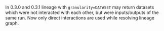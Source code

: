 In 0.3.0 and 0.3.1 lineage with `granularity=DATASET` may return datasets which were not interacted with each other, but were inputs/outputs of the same run. Now only direct interactions are used while resolving lineage graph.
